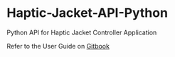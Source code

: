 # Haptic-Jacket-API-Python
 Python API for Haptic Jacket Controller Application

 Refer to the User Guide on [Gitbook](https://pi31415.gitbook.io/haptic-jacket/)
